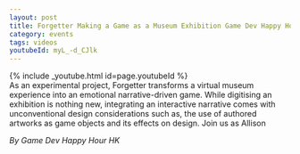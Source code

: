 ```yaml
---
layout: post
title: Forgetter Making a Game as a Museum Exhibition Game Dev Happy Hour October 2021 Monthly
category: events
tags: videos
youtubeId: myL_-d_CJlk
---
```


{% include _youtube.html id=page.youtubeId %}
<br />
As an experimental project, Forgetter transforms a virtual museum experience into an emotional narrative-driven game. While digitising an exhibition is nothing new, integrating an interactive narrative comes with unconventional design considerations such as, the use of authored artworks as game objects and its effects on design. Join us as Allison

_By Game Dev Happy Hour HK_
